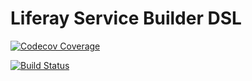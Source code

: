 # Liferay Service Builder DSL

[![Codecov Coverage](https://codecov.io/gh/mdelapenya/liferay-service-builder-dsl/branch/master/graph/badge.svg)](https://codecov.io/gh/mdelapenya/liferay-service-builder-dsl)

[![Build Status](https://travis-ci.org/mdelapenya/liferay-service-builder-dsl.svg?branch=master)](https://travis-ci.org/mdelapenya/liferay-service-builder-dsl)